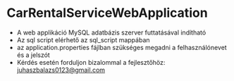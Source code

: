 # CarRentalServiceWebApplication

- A web applikáció MySQL adatbázis szerver futtatásával indítható
- Az sql script elérhető az sql_script mappában
- az application.properties fájlban szükséges megadni a felhasználónevet és a jelszót
- Kérdés esetén forduljon bizalommal a fejlesztőhöz: juhaszbalazs0123@gmail.com
